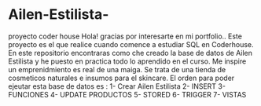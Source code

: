 # Ailen-Estilista-
proyecto coder house 
Hola! gracias por interesarte en mi portfolio.. Este proyecto es el que realice cuando comence a estudiar SQL en Coderhouse. 
En este repositorio encontraras como che creado la base de datos de Ailen Estilista y he puesto en practica todo lo aprendido en el curso. Me inspire un emprenidmiento es real de una maiga. 
Se trata de una tienda de cosmeticos naturales e insumos para el skincare. 
El orden para poder ejeutar esta base de datos es : 
1- Crear Ailen Estilista 
2- INSERT 
3- FUNCIONES 
4- UPDATE PRODUCTOS
5- STORED
6- TRIGGER
7- VISTAS 
